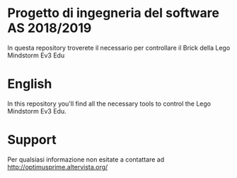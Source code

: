 # Progetto di ingegneria del software AS 2018/2019

In questa repository troverete il necessario per controllare il Brick della Lego Mindstorm Ev3 Edu

# English

In this repository you'll find all the necessary tools to control the Lego Mindstorm Ev3 Edu.

# Support

Per qualsiasi informazione non esitate a contattare ad <http://optimusprime.altervista.org/>
